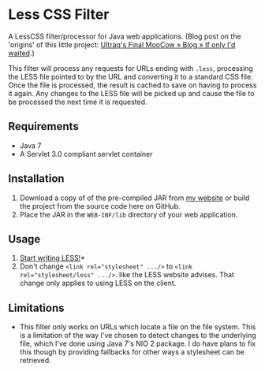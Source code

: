 
Less CSS Filter
===============

A LessCSS filter/processor for Java web applications.  (Blog post on the
'origins' of this little project: [Ultraq's Final MooCow &raquo; Blog &raquo; If only I'd waited](http://www.ultraq.net.nz/blog/IfOnlyIdWaited).)

This filter will process any requests for URLs ending with `.less`, processing
the LESS file pointed to by the URL and converting it to a standard CSS file.
Once the file is processed, the result is cached to save on having to process it
again.  Any changes to the LESS file will be picked up and cause the file to be
processed the next time it is requested.


Requirements
------------

 - Java 7
 - A Servlet 3.0 compliant servlet container


Installation
------------

1. Download a copy of of the pre-compiled JAR from [my website](http://www.ultraq.net.nz/programming/lesscss-filter/)
   or build the project from the source code here on GitHub.
2. Place the JAR in the `WEB-INF/lib` directory of your web application.


Usage
-----

1. [Start writing LESS!](http://lesscss.org/)*
2. Don't change `<link rel="stylesheet" .../>` to `<link rel="stylesheet/less" .../>`.
   like the LESS website advises.  That change only applies to using LESS on the
   client.


Limitations
-----------

 - This filter only works on URLs which locate a file on the file system.  This
   is a limitation of the way I've chosen to detect changes to the underlying
   file, which I've done using Java 7's NIO 2 package.  I do have plans to fix
   this though by providing fallbacks for other ways a stylesheet can be
   retrieved.

